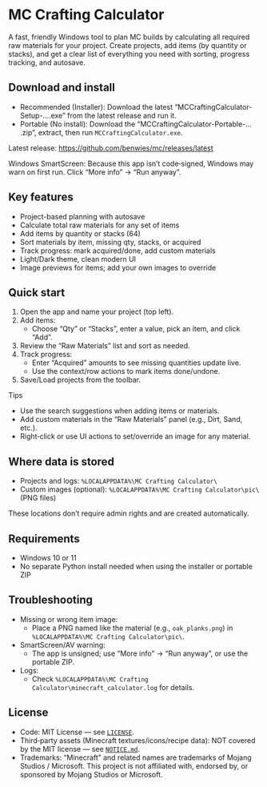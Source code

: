 # MC Crafting Calculator

A fast, friendly Windows tool to plan MC builds by calculating all required raw materials for your project. Create projects, add items (by quantity or stacks), and get a clear list of everything you need with sorting, progress tracking, and autosave.

## Download and install

- Recommended (Installer): Download the latest “MCCraftingCalculator-Setup-…​.exe” from the latest release and run it.
- Portable (No install): Download the “MCCraftingCalculator-Portable-…​.zip”, extract, then run `MCCraftingCalculator.exe`.

Latest release: https://github.com/benwies/mc/releases/latest

Windows SmartScreen: Because this app isn’t code‑signed, Windows may warn on first run. Click “More info” → “Run anyway”.

## Key features

- Project-based planning with autosave
- Calculate total raw materials for any set of items
- Add items by quantity or stacks (64)
- Sort materials by item, missing qty, stacks, or acquired
- Track progress: mark acquired/done, add custom materials
- Light/Dark theme, clean modern UI
- Image previews for items; add your own images to override

## Quick start

1) Open the app and name your project (top left).
2) Add items:
	 - Choose “Qty” or “Stacks”, enter a value, pick an item, and click “Add”.
3) Review the “Raw Materials” list and sort as needed.
4) Track progress:
	 - Enter “Acquired” amounts to see missing quantities update live.
	 - Use the context/row actions to mark items done/undone.
5) Save/Load projects from the toolbar.

Tips
- Use the search suggestions when adding items or materials.
- Add custom materials in the “Raw Materials” panel (e.g., Dirt, Sand, etc.).
- Right‑click or use UI actions to set/override an image for any material.

## Where data is stored

- Projects and logs: `%LOCALAPPDATA%\MC Crafting Calculator\`
- Custom images (optional): `%LOCALAPPDATA%\MC Crafting Calculator\pic\` (PNG files)

These locations don’t require admin rights and are created automatically.

## Requirements

- Windows 10 or 11
- No separate Python install needed when using the installer or portable ZIP

## Troubleshooting

- Missing or wrong item image:
	- Place a PNG named like the material (e.g., `oak_planks.png`) in `%LOCALAPPDATA%\MC Crafting Calculator\pic\`.
- SmartScreen/AV warning:
	- The app is unsigned; use “More info” → “Run anyway”, or use the portable ZIP.
- Logs:
	- Check `%LOCALAPPDATA%\MC Crafting Calculator\minecraft_calculator.log` for details.

## License

- Code: MIT License — see [`LICENSE`](./LICENSE).
- Third‑party assets (Minecraft textures/icons/recipe data): NOT covered by the MIT license — see [`NOTICE.md`](./NOTICE.md).
- Trademarks: “Minecraft” and related names are trademarks of Mojang Studios / Microsoft. This project is not affiliated with, endorsed by, or sponsored by Mojang Studios or Microsoft.


